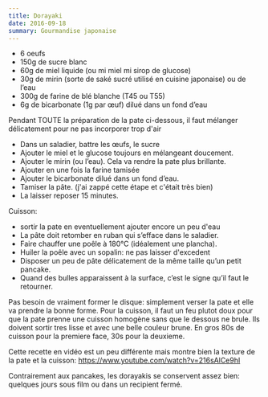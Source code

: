 ```yaml
---
title: Dorayaki
date: 2016-09-18
summary: Gourmandise japonaise
---
```


* 6 oeufs
* 150g de sucre blanc
* 60g de miel liquide (ou mi miel mi sirop de glucose)
* 30g de mirin (sorte de saké sucré utilisé en cuisine japonaise) ou de l’eau
* 300g de farine de blé blanche (T45 ou T55)
* 6g de bicarbonate (1g par œuf) dilué dans un fond d’eau


Pendant TOUTE la préparation de la pate ci-dessous, il faut mélanger
délicatement pour ne pas incorporer trop d'air

* Dans un saladier, battre les œufs, le sucre
* Ajouter le miel et le glucose toujours en mélangeant doucement.
* Ajouter le mirin (ou l’eau).  Cela va rendre la pate plus brillante.
* Ajouter en une fois la farine tamisée
* Ajouter le bicarbonate dilué dans un fond d’eau.
* Tamiser la pâte. (j'ai zappé cette étape et c'était très bien)
* La laisser reposer 15 minutes.


Cuisson:

* sortir la pate en eventuellement ajouter encore un peu d'eau
* La pâte doit retomber en ruban qui s’efface dans le saladier.
* Faire chauffer une poêle à 180°C (idéalement une plancha).
* Huiler la poêle avec un sopalin: ne pas laisser d'excedent
* Disposer un peu de pâte délicatement de la même taille qu’un petit pancake.
* Quand des bulles apparaissent à la surface, c’est le signe qu’il faut le retourner.


Pas besoin de vraiment former le disque: simplement verser la pate et
elle va prendre la bonne forme.
Pour la cuisson, il faut un feu plutot doux pour que la pate prenne
une cuisson homogène sans que le dessous ne brule. Ils doivent sortir
tres lisse et avec une belle couleur brune.
En gros 80s de cuisson pour la premiere face, 30s pour la deuxieme.


Cette recette en vidéo est un peu différente mais montre bien la
texture de la pate et la cuisson:
https://www.youtube.com/watch?v=216sAlCe9hI



Contrairement aux pancakes, les dorayakis se conservent assez bien:
quelques jours sous film ou dans un recipient fermé.

